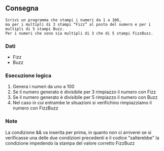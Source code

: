
## Consegna

    Scrivi un programma che stampi i numeri da 1 a 100,
    ma per i multipli di 3 stampi “Fizz” al posto del numero e per i multipli di 5 stampi Buzz.
    Per i numeri che sono sia multipli di 3 che di 5 stampi FizzBuzz.

### Dati

+ Fizz
+ Buzz

### Esecuzione logica

1. Genera i numeri da uno a 100
2. Se il numero generato è divisibile per 3 rimpiazzo il numero con Fizz
3. Se il numero generato è divisibile per 5 rimpiazzo il numero con Buzz
4. Nel caso in cui entrambe le situazioni si verifichino rimpiazziamo il numero con FizzBuzz

### Note

La condizione && va inserita per prima, in quanto non ci arriverei se si verificasse una delle due condizioni precedenti e il codice "salterebbe" la condizione impedendo la stampa del valore corretto FizzBuzz 


